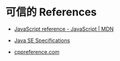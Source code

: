 
# 可信的 References

- [JavaScript reference - JavaScript | MDN](https://developer.mozilla.org/en-US/docs/Web/JavaScript/Reference)

- [Java SE Specifications](https://docs.oracle.com/javase/specs/index.html)

- [cppreference.com](http://cppreference.com)



